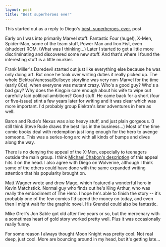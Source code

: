 ```yaml
---
layout: post
title: "Best superheroes ever"
---
```




This started out as a reply to Diego's <a href="http://www.dynamicobjects.com/d2r/archives/002652.html">best. superheroes. ever.</a> post.

<p>Early on I was into primarily Marvel stuff: Fantastic Four (huge!), X-Men, Spider-Man, some of the team stuff, Power Man and Iron Fist, even (shudder) ROM. (What was I thinking...) Later I started to get a little more discriminating and discovered some new stuff. And that's where I found the interesting stuff is a little murkier.</p>

<p>Frank Miller's Daredevil started out just like everything else because he was only doing art. But once he took over writing duties it really picked up. The whole Elektra/Vanessa/Bullseye storyline was very non-Marvel for the time (early 80s), when everyone was mutant crazy. Who's a good guy? Who's a bad guy? Why does the Kingpin care enough about his wife to wipe out carefully laid political ambitions? Good stuff. He came back for a short (four or five-issue) stint a few years later for writing and it was clear which was more important. I'd probably group Elektra's later adventures in here as well.</p>

<p>Baron and Rude's Nexus was also heavy stuff, and just plain gorgeous. (I still think Steve Rude draws the best lips in the business...) Most of the time comic books deal with redemption just long enough for the hero to avenge someone. This was a series-long arc with all kinds of bumps and dives along the way.</p>

<p>There is no denying the appeal of the X-Men, especially to teenagers outside the main group. I think <a href="http://www.michaelchabon.com/X-Men.html">Michael Chabon's description</a> of this appeal hits it on the head. I also agree with Diego on Wolverine, although I think some of the others could have done with the same expanded writing attention that his popularity brought on.</p>

<p>Matt Wagner wrote and drew Mage, which featured a wonderful hero in Kevin Matchstick. Normal guy who finds out he's King Arthur, who was really the embodiment of The Hero. I hope he's able to finish the story -- it's probably one of the few comics I'd spend the money on today, and even then I might wait for the graphic novel. His Grendel could also be fantastic.</p>

<p>Mike Grell's Jon Sable got old after five years or so, but the mercenary with a sometimes heart of gold story worked pretty well. Plus it was occasionally really funny.

<p>For some reason I always thought Moon Knight was pretty cool. Not real deep, just cool. More are bouncing around in my head, but it's getting late...</p>


